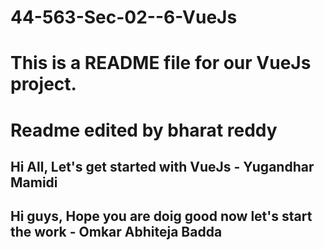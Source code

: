 # 44-563-Sec-02--6-VueJs

# This is a README file for our VueJs project.
# Readme edited by bharat reddy

## Hi All, Let's get started with VueJs - Yugandhar Mamidi

## Hi guys, Hope you are doig good now let's start the work - Omkar Abhiteja Badda

